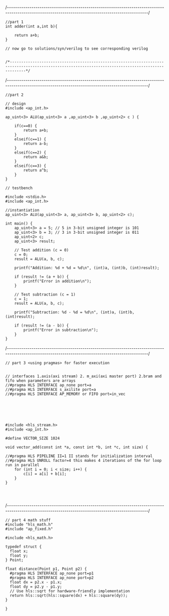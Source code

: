 /*---------------------------------------------------------------------------------------------------------------------------------------------------*/
```
//part 1
int adder(int a,int b){

	return a+b;
}

// now go to solutions/syn/verilog to see corresponding verilog


/*---------------------------------------------------------------------------------------------------------------------------------------------------*/

```

/*---------------------------------------------------------------------------------------------------------------------------------------------------*/

```
//part 2

// design
#include <ap_int.h>

ap_uint<3> ALU(ap_uint<3> a ,ap_uint<3> b ,ap_uint<2> c ) {

	if(c==0) {
		return a+b;
	}
	elseif(c==1) {
		return a-b;
	}
	elseif(c==2) {
		return a&b;
	}
	elseif(c==3) {
		return a^b;
	}
}

// testbench

#include <stdio.h>
#include <ap_int.h>

//instantiation
ap_uint<3> ALU(ap_uint<3> a, ap_uint<3> b, ap_uint<2> c);

int main() {
    ap_uint<3> a = 5; // 5 in 3-bit unsigned integer is 101
    ap_uint<3> b = 3; // 3 in 3-bit unsigned integer is 011
    ap_uint<2> c;
    ap_uint<3> result;

    // Test addition (c = 0)
    c = 0;
    result = ALU(a, b, c);

    printf("Addition: %d + %d = %d\n", (int)a, (int)b, (int)result);

    if (result != (a + b)) {
        printf("Error in addition\n");
    }

    // Test subtraction (c = 1)
    c = 1;
    result = ALU(a, b, c);

    printf("Subtraction: %d - %d = %d\n", (int)a, (int)b, (int)result);

    if (result != (a - b)) {
        printf("Error in subtraction\n");
    }
}

```
/*---------------------------------------------------------------------------------------------------------------------------------------------------*/

```
// part 3 <using pragmas> for faster execution

	
// interfaces 1.axis(axi stream) 2. m_axi(axi master port) 2.bram and fifo when parameters are arrays
//#pragma HLS INTERFACE ap_none port=a
//#pragma HLS INTERFACE s_axilite port=a
//#pragma HLS INTERFACE AP_MEMORY or FIFO port=in_vec






#include <hls_stream.h>
#include <ap_int.h>

#define VECTOR_SIZE 1024

void vector_add(const int *a, const int *b, int *c, int size) {

//#pragma HLS PIPELINE II=1 II stands for initialization interval
//#pragma HLS UNROLL factor=4 this makes 4 iterations of the for loop run in parallel
    for (int i = 0; i < size; i++) {
        c[i] = a[i] + b[i];
    }
}




```
/*---------------------------------------------------------------------------------------------------------------------------------------------------*/

```
// part 4 math stuff
#include "hls_math.h"
#include "ap_fixed.h"

#include <hls_math.h>

typedef struct {
  float x;
  float y;
} Point;

float distance(Point p1, Point p2) {
  #pragma HLS INTERFACE ap_none port=p1
  #pragma HLS INTERFACE ap_none port=p2
  float dx = p2.x - p1.x;
  float dy = p2.y - p1.y;
  // Use hls::sqrt for hardware-friendly implementation
  return hls::sqrt(hls::square(dx) + hls::square(dy)); 
}

}


```







